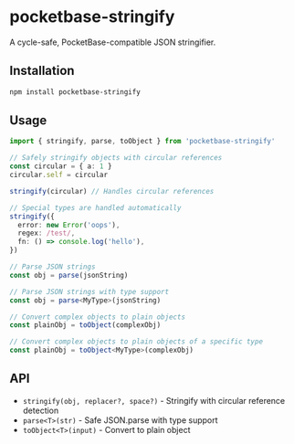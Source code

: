# pocketbase-stringify

A cycle-safe, PocketBase-compatible JSON stringifier.

## Installation

```bash
npm install pocketbase-stringify
```

## Usage

```typescript
import { stringify, parse, toObject } from 'pocketbase-stringify'

// Safely stringify objects with circular references
const circular = { a: 1 }
circular.self = circular

stringify(circular) // Handles circular references

// Special types are handled automatically
stringify({
  error: new Error('oops'),
  regex: /test/,
  fn: () => console.log('hello'),
})

// Parse JSON strings
const obj = parse(jsonString)

// Parse JSON strings with type support
const obj = parse<MyType>(jsonString)

// Convert complex objects to plain objects
const plainObj = toObject(complexObj)

// Convert complex objects to plain objects of a specific type
const plainObj = toObject<MyType>(complexObj)
```

## API

- `stringify(obj, replacer?, space?)` - Stringify with circular reference detection
- `parse<T>(str)` - Safe JSON.parse with type support
- `toObject<T>(input)` - Convert to plain object
